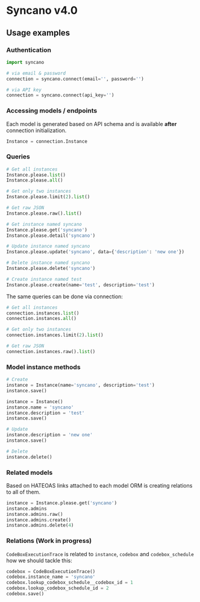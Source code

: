 # Syncano v4.0

## Usage examples

### Authentication

```python
import syncano

# via email & password
connection = syncano.connect(email='', password='')

# via API key
connection = syncano.connect(api_key='')
```


### Accessing models / endpoints
Each model is generated based on API schema and is available **after** connection initialization.

```python
Instance = connection.Instance
```


### Queries

```python
# Get all instances
Instance.please.list()
Instance.please.all()

# Get only two instances
Instance.please.limit(2).list()

# Get raw JSON
Instance.please.raw().list()

# Get instance named syncano
Instance.please.get('syncano')
Instance.please.detail('syncano')

# Update instance named syncano
Instance.please.update('syncano', data={'description': 'new one'})

# Delete instance named syncano
Instance.please.delete('syncano')

# Create instance named test
Instance.please.create(name='test', description='test')
```

The same queries can be done via connection:

```python
# Get all instances
connection.instances.list()
connection.instances.all()

# Get only two instances
connection.instances.limit(2).list()

# Get raw JSON
connection.instances.raw().list()
```



### Model instance methods

```python
# Create
instance = Instance(name='syncano', description='test')
instance.save()

instance = Instance()
instance.name = 'syncano'
instance.description = 'test'
instance.save()

# Update
instance.description = 'new one'
instance.save()

# Delete
instance.delete()
```


### Related models
Based on HATEOAS links attached to each model ORM is creating relations to all of them.

```python
instance = Instance.please.get('syncano')
instance.admins
instance.admins.raw()
instance.admins.create()
instance.admins.delete(4)
```

### Relations (Work in progress)

`CodeBoxExecutionTrace` is related to `instance`, `codebox` and `codebox_schedule` how we should tackle this:

```python
codebox = CodeBoxExecutionTrace()
codebox.instance_name = 'syncano'
codebox.lookup_codebox_schedule__codebox_id = 1
codebox.lookup_codebox_schedule_id = 2
codebox.save()
```
